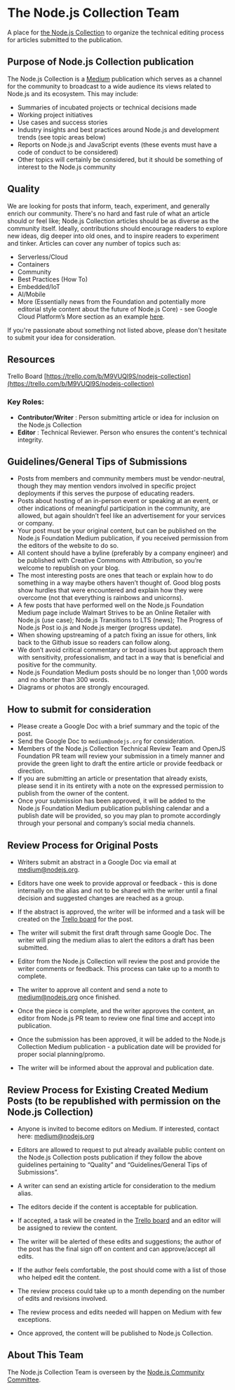 # The Node.js Collection Team
A place for [the Node.js Collection](https://medium.com/the-node-js-collection) to organize the technical editing process for articles submitted to the publication.

## Purpose of Node.js  Collection publication
The Node.js Collection is a [Medium](https://medium.com/) publication which serves as a channel for the community to broadcast to a wide audience its views related to Node.js and its ecosystem. This may include:

- Summaries of incubated projects or technical decisions made
- Working project initiatives
- Use cases and success stories
- Industry insights and best practices around Node.js and development trends (see topic areas below)
- Reports on Node.js and JavaScript events (these events must have a code of conduct to be considered)
- Other topics will certainly be considered, but it should be something of interest to the Node.js community

## Quality
We are looking for posts that inform, teach, experiment, and generally enrich our community. There's no hard and fast rule of what an article should or feel like; Node.js Collection articles should be as diverse as the community itself. Ideally, contributions should encourage readers to explore new ideas, dig deeper into old ones, and to inspire readers to experiment and tinker. Articles can cover any number of topics such as:

- Serverless/Cloud
- Containers
- Community
- Best Practices (How To)
- Embedded/IoT
- AI/Mobile
- More (Essentially news from the Foundation and potentially more editorial style content about the future of Node.js Core) - see Google Cloud Platform’s More section as an example [here](https://cloudplatform.googleblog.com).

If you're passionate about something not listed above, please don't hesitate to submit your idea for consideration.

## Resources
Trello Board [https://trello.com/b/M9VUQl9S/nodejs-collection](https://trello.com/b/M9VUQl9S/nodejs-collection)

### Key Roles:
- **Contributor/Writer** : Person submitting article or idea for inclusion on the Node.js Collection
- **Editor** : Technical Reviewer. Person who ensures the content's technical integrity.

## Guidelines/General Tips of Submissions

- Posts from members and community members must be vendor-neutral, though they may mention vendors involved in specific project deployments if this serves the purpose of educating readers.
- Posts about hosting of an in-person event or speaking at an event, or other indications of meaningful participation in the community, are allowed, but again shouldn’t feel like an advertisement for your services or company.
- Your post must be your original content, but can be published on the Node.js Foundation Medium publication, if you received permission from the editors of the website to do so.
- All content should have a byline (preferably by a company engineer) and be published with Creative Commons with Attribution, so you’re welcome to republish on your blog.
- The most interesting posts are ones that teach or explain how to do something in a way maybe others haven’t thought of. Good blog posts show hurdles that were encountered and explain how they were overcome (not that everything is rainbows and unicorns).
- A few posts that have performed well on the Node.js Foundation Medium page include Walmart Strives to be an Online Retailer with Node.js (use case); Node.js Transitions to LTS (news); The Progress of Node.js Post io.js and Node.js merger (progress update).
- When showing upstreaming of a patch fixing an issue for others, link back to the Github issue so readers can follow along.
- We don’t avoid critical commentary or broad issues but approach them with sensitivity, professionalism, and tact in a way that is beneficial and positive for the community.
- Node.js Foundation Medium posts should be no longer than 1,000 words and no shorter than 300 words.
- Diagrams or photos are strongly encouraged.

## How to submit for consideration

- Please create a Google Doc with a brief summary and the topic of the post.
- Send the Google Doc to `medium@nodejs.org` for consideration.
- Members of the Node.js Collection Technical Review Team and OpenJS Foundation PR team will review your submission in a timely manner and provide the green light to draft the entire article or provide feedback or direction.
- If you are submitting an article or presentation that already exists, please send it in its entirety with a note on the expressed permission to publish from the owner of the content.
- Once your submission has been approved, it will be added to the Node.js Foundation Medium publication publishing calendar and a publish date will be provided, so you may plan to promote accordingly through your personal and company’s social media channels.

## Review Process for Original Posts
- Writers submit an abstract in a Google Doc via email at medium@nodejs.org.

- Editors have one week to provide approval or feedback - this is done internally on the alias and not to be shared with the writer until a final decision and suggested changes are reached as a group.

- If the abstract is approved, the writer will be informed and a task will be created on the [Trello board](https://trello.com/b/M9VUQl9S/nodejs-collection) for the post.

- The writer will submit the first draft through same Google Doc. The writer will ping the medium alias to alert the editors a draft has been submitted.

- Editor from the Node.js Collection will review the post and provide the writer comments or feedback. This process can take up to a month to complete.

- The writer to approve all content and send a note to medium@nodejs.org once finished.

- Once the piece is complete, and the writer approves the content, an editor from Node.js PR team to review one final time and accept into publication.

- Once the submission has been approved, it will be added to the Node.js Collection Medium publication - a publication date will be provided for proper social planning/promo.

- The writer will be informed about the approval and publication date.

## Review Process for Existing Created Medium Posts (to be republished with permission on the Node.js Collection)

- Anyone is invited to become editors on Medium. If interested, contact here: medium@nodejs.org

- Editors are allowed to request to put already available public content on the Node.js Collection posts publication if they follow the above guidelines pertaining to “Quality” and “Guidelines/General Tips of Submissions”.

- A writer can send an existing article for consideration to the medium alias.

- The editors decide if the content is acceptable for publication.

- If accepted, a task will be created in the [Trello board](https://trello.com/b/M9VUQl9S/nodejs-collection) and an editor will be assigned to review the content.

- The writer will be alerted of these edits and suggestions; the author of the post has the final sign off on content and can approve/accept all edits.

- If the author feels comfortable, the post should come with a list of those who helped edit the content.

- The review process could take up to a month depending on the number of edits and revisions involved.

- The review process and edits needed will happen on Medium with few exceptions.

- Once approved, the content will be published to Node.js Collection.

## About This Team
The Node.js Collection Team is overseen by the [Node.js Community Committee](https://github.com/nodejs/community-committee).
